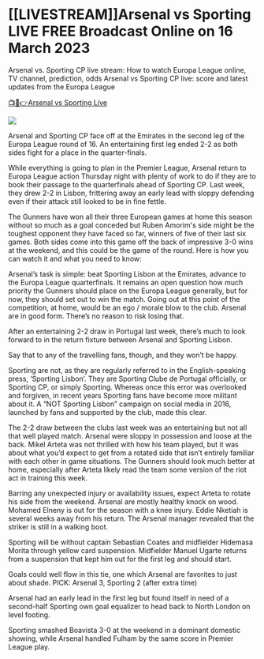 # [[LIVESTREAM]]Arsenal vs Sporting LIVE FREE Broadcast Online on 16 March 2023

Arsenal vs. Sporting CP live stream: How to watch Europa League online, TV channel, prediction, odds
Arsenal vs Sporting CP live: score and latest updates from the Europa League

[📺📱👉Arsenal vs Sporting Live](https://tinyurl.com/y2v34z2v)

<a href="https://tinyurl.com/y2v34z2v" rel="nofollow" bis_size="{&quot;x&quot;:90,&quot;y&quot;:993,&quot;w&quot;:730,&quot;h&quot;:23,&quot;abs_x&quot;:90,&quot;abs_y&quot;:993}"><img src="https://camo.githubusercontent.com/6814b935c358c4be8cacb19b32cdc40cf9738f7d350676988d0e93614fee4252/68747470733a2f2f692e696d6775722e636f6d2f774d58724678632e676966?profile=RESIZE_710x" style="max-width: 100%;" bis_size="{&quot;x&quot;:90,&quot;y&quot;:646,&quot;w&quot;:730,&quot;h&quot;:3Scream 6,&quot;abs_x&quot;:90,&quot;abs_y&quot;:646}" bis_id="bn_x3uvexxrq6kjtt2yc6tued"></a>

Arsenal and Sporting CP face off at the Emirates in the second leg of the Europa League round of 16. An entertaining first leg ended 2-2 as both sides fight for a place in the quarter-finals.

While everything is going to plan in the Premier League, Arsenal return to Europa League action Thursday night with plenty of work to do if they are to book their passage to the quarterfinals ahead of Sporting CP. Last week, they drew 2-2 in Lisbon, frittering away an early lead with sloppy defending even if their attack still looked to be in fine fettle.

The Gunners have won all their three European games at home this season without so much as a goal conceded but Ruben Amorim's side might be the toughest opponent they have faced so far, winners of five of their last six games. Both sides come into this game off the back of impressive 3-0 wins at the weekend, and this could be the game of the round. Here is how you can watch it and what you need to know:

Arsenal’s task is simple: beat Sporting Lisbon at the Emirates, advance to the Europa League quarterfinals. It remains an open question how much priority the Gunners should place on the Europa League generally, but for now, they should set out to win the match. Going out at this point of the competition, at home, would be an ego / morale blow to the club. Arsenal are in good form. There’s no reason to risk losing that.

After an entertaining 2-2 draw in Portugal last week, there’s much to look forward to in the return fixture between Arsenal and Sporting Lisbon.

Say that to any of the travelling fans, though, and they won’t be happy.

Sporting are not, as they are regularly referred to in the English-speaking press, ‘Sporting Lisbon’. They are Sporting Clube de Portugal officially, or Sporting CP, or simply Sporting. Whereas once this error was overlooked and forgiven, in recent years Sporting fans have become more militant about it. A “NOT Sporting Lisbon” campaign on social media in 2016, launched by fans and supported by the club, made this clear.

The 2-2 draw between the clubs last week was an entertaining but not all that well played match. Arsenal were sloppy in possession and loose at the back. Mikel Arteta was not thrilled with how his team played, but it was about what you’d expect to get from a rotated side that isn’t entirely familiar with each other in game situations. The Gunners should look much better at home, especially after Arteta likely read the team some version of the riot act in training this week.

Barring any unexpected injury or availability issues, expect Arteta to rotate his side from the weekend. Arsenal are mostly healthy knock on wood. Mohamed Elneny is out for the season with a knee injury. Eddie Nketiah is several weeks away from his return. The Arsenal manager revealed that the striker is still in a walking boot.

Sporting will be without captain Sebastian Coates and midfielder Hidemasa Morita through yellow card suspension. Midfielder Manuel Ugarte returns from a suspension that kept him out for the first leg and should start.

Goals could well flow in this tie, one which Arsenal are favorites to just about shade. PICK: Arsenal 3, Sporting 2 (after extra time)

Arsenal had an early lead in the first leg but found itself in need of a second-half Sporting own goal equalizer to head back to North London on level footing.

Sporting smashed Boavista 3-0 at the weekend in a dominant domestic showing, while Arsenal handled Fulham by the same score in Premier League play.
